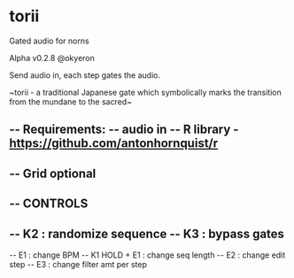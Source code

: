 # torii
Gated audio for norns

Alpha v0.2.8 @okyeron

Send audio in, each step gates the audio.

~torii - a traditional Japanese gate which symbolically marks the transition from the mundane to the sacred~


-- Requirements:
--   audio in
--   R library - https://github.com/antonhornquist/r
--
-- Grid optional
--
-- CONTROLS
--
-- K2 : randomize sequence
-- K3 : bypass gates
--
-- E1 : change BPM
-- K1 HOLD + E1 : change seq length
-- E2 : change edit step
-- E3 : change filter amt per step

